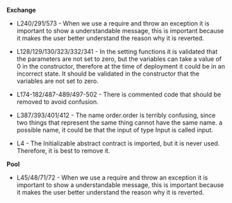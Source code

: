 **Exchange**
- L240/291/573 - When we use a require and throw an exception it is important to show a understandable message, this is important because it makes the user better understand the reason why it is reverted.

- L128/129/130/323/332/341 - In the setting functions it is validated that the parameters are not set to zero, but the variables can take a value of 0 in the constructor, therefore at the time of deployment it could be in an incorrect state. It should be validated in the constructor that the variables are not set to zero.

- L174-182/487-489/497-502 - There is commented code that should be removed to avoid confusion.

- L387/393/401/412 - The name order.order is terribly confusing, since two things that represent the same thing cannot have the same name. a possible name, it could be that the input of type Input is called input.

- L4 - The Initializable abstract contract is imported, but it is never used. Therefore, it is best to remove it.


**Pool**
- L45/48/71/72 - When we use a require and throw an exception it is important to show a understandable message, this is important because it makes the user better understand the reason why it is reverted.


